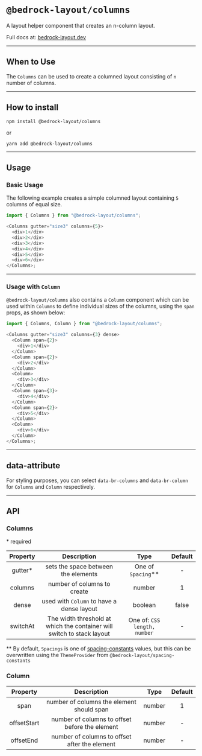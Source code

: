 # `@bedrock-layout/columns`

A layout helper component that creates an n-column layout.

Full docs at: [bedrock-layout.dev](https://bedrock-layout.dev/)

---

## When to Use

The `Columns` can be used to create a columned layout consisting of `n` number of columns.

---

## How to install

`npm install @bedrock-layout/columns`

or

`yarn add @bedrock-layout/columns`

---

## Usage

### Basic Usage

The following example creates a simple columned layout containing `5` columns of equal size.

```javascript
import { Columns } from "@bedrock-layout/columns";

<Columns gutter="size3" columns={5}>
  <div>1</div>
  <div>2</div>
  <div>3</div>
  <div>4</div>
  <div>5</div>
  <div>6</div>
</Columns>;
```

---

### Usage with `Column`

`@bedrock-layout/columns` also contains a `Column` component which can be used within `Columns` to define individual sizes of the columns, using the `span` props, as shown below:

```javascript
import { Columns, Column } from "@bedrock-layout/columns";

<Columns gutter="size3" columns={3} dense>
  <Column span={2}>
    <div>1</div>
  </Column>
  <Column span={2}>
    <div>2</div>
  </Column>
  <Column>
    <div>3</div>
  </Column>
  <Column span={3}>
    <div>4</div>
  </Column>
  <Column span={2}>
    <div>5</div>
  </Column>
  <Column>
    <div>6</div>
  </Column>
</Columns>;
```

---

## data-attribute

For styling purposes, you can select `data-br-columns` and `data-br-column` for `Columns` and `Column` respectively.

---

## API

### Columns

\* required

| Property |                              Description                               |             Type             | Default |
| :------: | :--------------------------------------------------------------------: | :--------------------------: | :-----: |
| gutter\* |                  sets the space between the elements                   |     One of `Spacing`\*\*     |    -    |
| columns  |                      number of columns to create                       |            number            |    1    |
|  dense   |               used with `Column` to have a dense layout                |           boolean            |  false  |
| switchAt | The width threshold at which the container will switch to stack layout | One of: `CSS length, number` |    -    |

\*\* By default, `Spacings` is one of [spacing-constants](https://github.com/Bedrock-Layouts/Bedrock/tree/main/packages/spacing-constants) values, but this can be overwritten using the `ThemeProvider` from `@bedrock-layout/spacing-constants`

### Column

|  Property   |                  Description                   |  Type  | Default |
| :---------: | :--------------------------------------------: | :----: | :-----: |
|    span     |   number of columns the element should span    | number |    1    |
| offsetStart | number of columns to offset before the element | number |    -    |
|  offsetEnd  | number of columns to offset after the element  | number |    -    |
